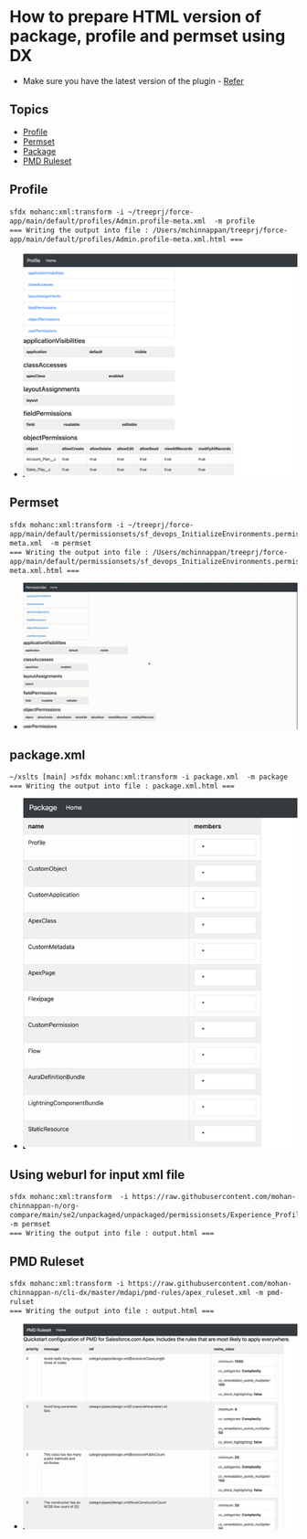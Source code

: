 # How to prepare HTML version of package, profile and permset using DX

- Make sure you have the latest version of the plugin - [Refer](https://mohan-chinnappan-n.github.io/dx/plugins.html#/1)

## Topics
- [Profile](#profile)
- [Permset](#permset)
- [Package](#package)
- [PMD Ruleset](#pmd)




<a name='profile'></a>

## Profile
```
sfdx mohanc:xml:transform -i ~/treeprj/force-app/main/default/profiles/Admin.profile-meta.xml  -m profile 
=== Writing the output into file : /Users/mchinnappan/treeprj/force-app/main/default/profiles/Admin.profile-meta.xml.html ===
```
 - ![Sample](img/sample-1.png)

<a name='permset'></a>
## Permset
```
sfdx mohanc:xml:transform -i ~/treeprj/force-app/main/default/permissionsets/sf_devops_InitializeEnvironments.permissionset-meta.xml  -m permset    
=== Writing the output into file : /Users/mchinnappan/treeprj/force-app/main/default/permissionsets/sf_devops_InitializeEnvironments.permissionset-meta.xml.html ===
```
- ![Permset](img/permset-1.webm.gif)

<a name='package'></a>
## package.xml
```
~/xslts [main] >sfdx mohanc:xml:transform -i package.xml  -m package 
=== Writing the output into file : package.xml.html ===

```
- ![package](img/package1.png)

## Using weburl for input xml file

```
sfdx mohanc:xml:transform  -i https://raw.githubusercontent.com/mohan-chinnappan-n/org-compare/main/se2/unpackaged/unpackaged/permissionsets/Experience_Profile_Manager.permissionset -m permset
=== Writing the output into file : output.html ===
```


<a name='pmd'></a>
## PMD Ruleset 
```
sfdx mohanc:xml:transform -i https://raw.githubusercontent.com/mohan-chinnappan-n/cli-dx/master/mdapi/pmd-rules/apex_ruleset.xml -m pmd-rulset
=== Writing the output into file : output.html ===
```
- ![pmdRuleset](img/pmd-ruleset-1.png)
